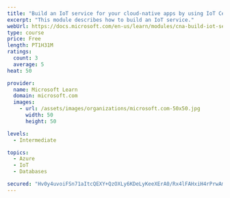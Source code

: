 ```yaml
---
title: "Build an IoT service for your cloud-native apps by using IoT Central"
excerpt: "This module describes how to build an IoT service."
webUrl: https://docs.microsoft.com/en-us/learn/modules/cna-build-iot-service/
type: course
price: Free
length: PT1H31M
ratings:
  count: 3
  average: 5
heat: 50

provider:
  name: Microsoft Learn
  domain: microsoft.com
  images:
    - url: /assets/images/organizations/microsoft.com-50x50.jpg
      width: 50
      height: 50

levels:
  - Intermediate

topics:
  - Azure
  - IoT
  - Databases

secured: "Hv0y4uvoiFSn71aItcQEXY+QzOXLy6KDeLyKeeXErA0/Rx4lFAHxiH4rPrwAmh6nAZMUmrinZ7A+oy17fuzaqXHTCtQvHdKEoqvYeE2dVtIXHyqi1zN/EOvSoBzMMqxTrrzVjRtQd89DmeFmbdeqptDKEP/Y2VQzWEu6JlKqToqEy8wflw0T0ZmqUaetQipOURaPFJOiD+uIGTanrTT13lGqaEBSRTHMJxDAhZiHKw+YFbiwEilnd5useaxhnFgR8p+TxEq9rAVq6aZS++a+9SIc2Kcn8SNKeY5J17Bw22wOUl7S6HxkjzeBSO//hW2kKdM7lmZzTDTgN+MFY9Yk3LP1RuayfFlUG+JHs7I11xaGue7av19zjMxhqKXVIpjnTBhfAinr85usggC1ZHqEb5VYvUBJEFVY9s0R5CJmCe8=;hAM8LnbC3UekeUK+jjv70g=="
---
```


